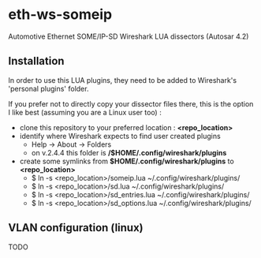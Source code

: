 # eth-ws-someip
Automotive Ethernet SOME/IP-SD Wireshark LUA dissectors (Autosar 4.2)

## Installation
In order to use this LUA plugins, they need to be added to Wireshark's 'personal plugins' folder.

If you prefer not to directly copy your dissector files there, this is the option I like best (assuming you are a Linux user too) :
- clone this repository to your preferred location : **\<repo_location>**
- identify where Wireshark expects to find user created plugins
    - Help -> About -> Folders 
    - on v.2.4.4 this folder is **/$HOME/.config/wireshark/plugins**
- create some symlinks from **$HOME/.config/wireshark/plugins** to **\<repo_location>**
  - $ ln -s \<repo_location>/someip.lua ~/.config/wireshark/plugins/
  - $ ln -s \<repo_location>/sd.lua ~/.config/wireshark/plugins/
  - $ ln -s \<repo_location>/sd_entries.lua ~/.config/wireshark/plugins/
  - $ ln -s \<repo_location>/sd_options.lua ~/.config/wireshark/plugins/

## VLAN configuration (linux)
TODO
